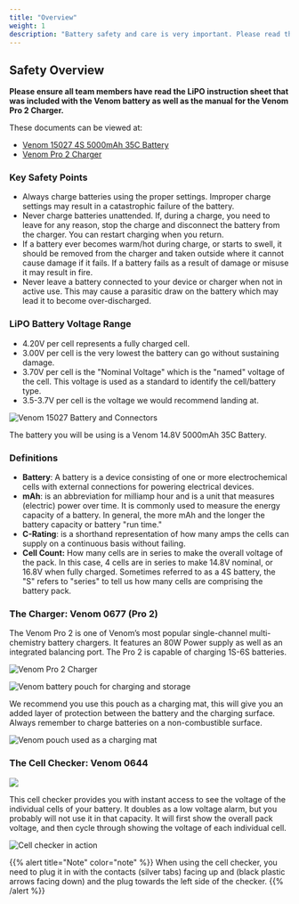 ```yaml
---
title: "Overview"
weight: 1
description: "Battery safety and care is very important. Please read through these sections thoroughly before your initial flight test."
---
```


## Safety Overview

**Please ensure all team members have read the LiPO instruction sheet that was
included with the Venom battery as well as the manual for the Venom Pro 2 Charger.**

These documents can be viewed at:

- [Venom 15027 4S 5000mAh 35C Battery](https://1327152.app.netsuite.com/core/media/media.nl?id=9792&c=1327152&h=c1431dbe1ca0c4983762&_xt=.pdf)
- [Venom Pro 2 Charger](https://1327152.app.netsuite.com/core/media/media.nl?id=4499996&c=1327152&h=7f9007746c8815223d4b&_xt=.pdf)

### Key Safety Points

- Always charge batteries using the proper settings.
  Improper charge settings may result in a catastrophic failure of the battery.
- Never charge batteries unattended. If, during a charge, you need to leave for
  any reason, stop the charge and disconnect the battery from the charger.
  You can restart charging when you return.
- If a battery ever becomes warm/hot during charge, or starts to swell, it
  should be removed from the charger and taken outside where it cannot cause
  damage if it fails. If a battery fails as a result of damage or misuse it
  may result in fire.
- Never leave a battery connected to your device or charger when not in active use.
  This may cause a parasitic draw on the battery which may lead it
  to become over-discharged.

### LiPO Battery Voltage Range

- 4.20V per cell represents a fully charged cell.
- 3.00V per cell is the very lowest the battery can go without sustaining damage.
- 3.70V per cell is the "Nominal Voltage" which is the "named" voltage of the cell.
  This voltage is used as a standard to identify the cell/battery type.
- 3.5-3.7V per cell is the voltage we would recommend landing at.

![Venom 15027 Battery and Connectors](image3.jpg)

The battery you will be using is a Venom 14.8V 5000mAh 35C Battery.

### Definitions

- **Battery**: A battery is a device consisting of one or more electrochemical
  cells with external connections for powering electrical devices.
- **mAh**: is an abbreviation for milliamp hour and is a unit that measures
  (electric) power over time. It is commonly used to measure the energy capacity
  of a battery. In general, the more mAh and the longer the battery capacity or
  battery "run time."
- **C-Rating**: is a shorthand representation of how many amps the cells can
  supply on a continuous basis without failing.
- **Cell Count:** How many cells are in series to make the overall voltage of
  the pack. In this case, 4 cells are in series to make 14.8V nominal, or 16.8V
  when fully charged. Sometimes referred to as a 4S battery, the "S" refers to
  "series" to tell us how many cells are comprising the battery pack.

### The Charger: Venom 0677 (Pro 2)

The Venom Pro 2 is one of Venom’s most popular single-channel
multi-chemistry battery chargers. It features an 80W Power supply
as well as an integrated balancing port. The Pro 2 is capable of
charging 1S-6S batteries.

![Venom Pro 2 Charger](image4.jpg)

![Venom battery pouch for charging and storage](image1.jpg)

We recommend you use this pouch as a charging mat,
this will give you an added layer of protection between the battery and
the charging surface. Always remember to charge batteries on a
non-combustible surface.

![Venom pouch used as a charging mat](image5.jpg)

### The Cell Checker: Venom 0644

![](image6.jpg)

This cell checker provides you with instant access to see the voltage of the
individual cells of your battery. It doubles as a low voltage alarm, but you
probably will not use it in that capacity. It will first show the overall pack
voltage, and then cycle through showing the voltage of each individual cell.

![Cell checker in action](image2.jpg)

{{% alert title="Note" color="note" %}}
When using the cell checker, you need to plug it in with the contacts
(silver tabs) facing up and (black plastic arrows facing down)
and the plug towards the left side of the checker.
{{% /alert %}}
